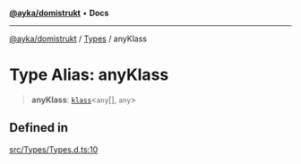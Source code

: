[**@ayka/domistrukt**](../../../README.md) • **Docs**

***

[@ayka/domistrukt](../../../globals.md) / [Types](../README.md) / anyKlass

# Type Alias: anyKlass

> **anyKlass**: [`klass`](klass.md)\<`any`[], `any`\>

## Defined in

[src/Types/Types.d.ts:10](https://github.com/AndreyMork/domistrukt/blob/edcfe9ca26584b5845c6864b1bb3eb94a6a879e3/src/Types/Types.d.ts#L10)
